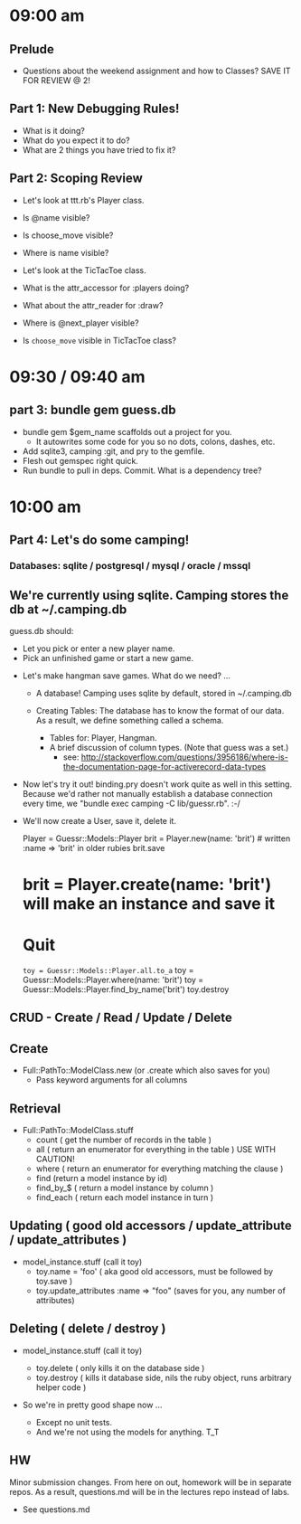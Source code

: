 # 09:00 am

## Prelude

* Questions about the weekend assignment and how to Classes?
  SAVE IT FOR REVIEW @ 2!

## Part 1: New Debugging Rules!

* What is it doing?
* What do you expect it to do?
* What are 2 things you have tried to fix it?

## Part 2: Scoping Review

* Let's look at ttt.rb's Player class.
* Is @name visible?
* Is choose_move visible?
* Where is name visible?

* Let's look at the TicTacToe class.
* What is the attr_accessor for :players doing?
* What about the attr_reader for :draw?
* Where is @next_player visible?
* Is `choose_move` visible in TicTacToe class?

# 09:30 / 09:40 am

## part 3: bundle gem guess.db

* bundle gem $gem_name scaffolds out a project for you.
  * It autowrites some code for you so no dots, colons, dashes, etc.
* Add sqlite3, camping :git, and pry to the gemfile.
* Flesh out gemspec right quick.
* Run bundle to pull in deps. Commit. What is a dependency tree?

# 10:00 am

## Part 4: Let's do some camping!

### Databases: sqlite / postgresql / mysql / oracle / mssql

## We're currently using sqlite. Camping stores the db at ~/.camping.db

guess.db should:
- Let you pick or enter a new player name.
- Pick an unfinished game or start a new game.

* Let's make hangman save games. What do we need? ...
  * A database! Camping uses sqlite by default, stored in ~/.camping.db
  * Creating Tables: The database has to know the format of our data.
    As a result, we define something called a schema.

    * Tables for: Player, Hangman.
    * A brief discussion of column types. (Note that guess was a set.)
      * see: http://stackoverflow.com/questions/3956186/where-is-the-documentation-page-for-activerecord-data-types

* Now let's try it out!
  binding.pry doesn't work quite as well in this setting.
  Because we'd rather not manually establish a database connection
  every time, we "bundle exec camping -C lib/guessr.rb". :-/

* We'll now create a User, save it, delete it.

  Player = Guessr::Models::Player
  brit = Player.new(name: 'brit') # written :name => 'brit' in older rubies
  brit.save

  # brit = Player.create(name: 'brit') will make an instance and save it
  # Quit
  `toy = Guessr::Models::Player.all.to_a`
  toy = Guessr::Models::Player.where(name: 'brit')
  toy = Guessr::Models::Player.find_by_name('brit')
  toy.destroy

## CRUD - Create / Read /  Update / Delete

## Create
* Full::PathTo::ModelClass.new (or .create which also saves for you)
  * Pass keyword arguments for all columns

## Retrieval
* Full::PathTo::ModelClass.stuff
  * count ( get the number of records in the table )
  * all ( return an enumerator for everything in the table ) USE WITH CAUTION!
  * where ( return an enumerator for everything matching the clause )
  * find (return a model instance by id)
  * find_by_$ ( return a model instance by column )
  * find_each ( return each model instance in turn )

## Updating ( good old accessors / update_attribute / update_attributes )
* model_instance.stuff (call it toy)
  * toy.name = 'foo' ( aka good old accessors, must be followed by toy.save )
  * toy.update_attributes :name => "foo" (saves for you, any number of attributes)

## Deleting ( delete / destroy )
* model_instance.stuff (call it toy)
  * toy.delete ( only kills it on the database side )
  * toy.destroy ( kills it database side, nils the ruby object, runs arbitrary helper code )

* So we're in pretty good shape now ...
  * Except no unit tests.
  * And we're not using the models for anything. T_T

## HW

Minor submission changes. From here on out, homework will be in separate repos.
As a result, questions.md will be in the lectures repo instead of labs.

* See questions.md
